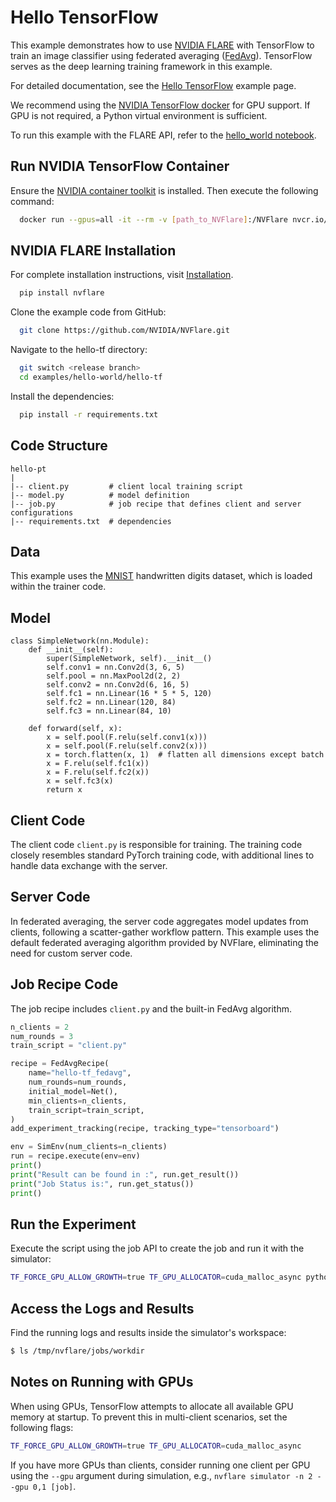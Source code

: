 # Hello TensorFlow

This example demonstrates how to use [NVIDIA FLARE](https://nvflare.readthedocs.io/en/main/index.html) with TensorFlow to train an image classifier using federated averaging ([FedAvg](https://arxiv.org/abs/1602.05629)). TensorFlow serves as the deep learning training framework in this example.

For detailed documentation, see the [Hello TensorFlow](https://www.tensorflow.org/datasets/catalog/mnist) example page.

We recommend using the [NVIDIA TensorFlow docker](https://catalog.ngc.nvidia.com/orgs/nvidia/containers/tensorflow) for GPU support. If GPU is not required, a Python virtual environment is sufficient.

To run this example with the FLARE API, refer to the [hello_world notebook](../hello_world.ipynb).

## Run NVIDIA TensorFlow Container

Ensure the [NVIDIA container toolkit](https://docs.nvidia.com/datacenter/cloud-native/container-toolkit/latest/install-guide.html) is installed. Then execute the following command:

```bash
  docker run --gpus=all -it --rm -v [path_to_NVFlare]:/NVFlare nvcr.io/nvidia/tensorflow:xx.xx-tf2-py3
```

## NVIDIA FLARE Installation

For complete installation instructions, visit [Installation](https://nvflare.readthedocs.io/en/main/installation.html).

```bash
  pip install nvflare
```
Clone the example code from GitHub:

```bash
  git clone https://github.com/NVIDIA/NVFlare.git
```
Navigate to the hello-tf directory:

```bash
  git switch <release branch>
  cd examples/hello-world/hello-tf
```

Install the dependencies:

```bash
  pip install -r requirements.txt
```
## Code Structure


```text
hello-pt
|
|-- client.py         # client local training script
|-- model.py          # model definition
|-- job.py            # job recipe that defines client and server configurations
|-- requirements.txt  # dependencies
```

## Data

This example uses the [MNIST](https://www.tensorflow.org/datasets/catalog/mnist) handwritten digits dataset, which is loaded within the trainer code.

## Model

```
class SimpleNetwork(nn.Module):
    def __init__(self):
        super(SimpleNetwork, self).__init__()
        self.conv1 = nn.Conv2d(3, 6, 5)
        self.pool = nn.MaxPool2d(2, 2)
        self.conv2 = nn.Conv2d(6, 16, 5)
        self.fc1 = nn.Linear(16 * 5 * 5, 120)
        self.fc2 = nn.Linear(120, 84)
        self.fc3 = nn.Linear(84, 10)

    def forward(self, x):
        x = self.pool(F.relu(self.conv1(x)))
        x = self.pool(F.relu(self.conv2(x)))
        x = torch.flatten(x, 1)  # flatten all dimensions except batch
        x = F.relu(self.fc1(x))
        x = F.relu(self.fc2(x))
        x = self.fc3(x)
        return x
```

## Client Code

The client code `client.py` is responsible for training. The training code closely resembles standard PyTorch training code, with additional lines to handle data exchange with the server.

## Server Code

In federated averaging, the server code aggregates model updates from clients, following a scatter-gather workflow pattern. This example uses the default federated averaging algorithm provided by NVFlare, eliminating the need for custom server code.

## Job Recipe Code

The job recipe includes `client.py` and the built-in FedAvg algorithm.

```python
n_clients = 2
num_rounds = 3
train_script = "client.py"

recipe = FedAvgRecipe(
    name="hello-tf_fedavg",
    num_rounds=num_rounds,
    initial_model=Net(),
    min_clients=n_clients,
    train_script=train_script,
)
add_experiment_tracking(recipe, tracking_type="tensorboard")

env = SimEnv(num_clients=n_clients)
run = recipe.execute(env=env)
print()
print("Result can be found in :", run.get_result())
print("Job Status is:", run.get_status())
print()
```

## Run the Experiment

Execute the script using the job API to create the job and run it with the simulator:

```bash
TF_FORCE_GPU_ALLOW_GROWTH=true TF_GPU_ALLOCATOR=cuda_malloc_async python3 job.py
```

## Access the Logs and Results

Find the running logs and results inside the simulator's workspace:

```bash
$ ls /tmp/nvflare/jobs/workdir
```

## Notes on Running with GPUs

When using GPUs, TensorFlow attempts to allocate all available GPU memory at startup. To prevent this in multi-client scenarios, set the following flags:

```bash
TF_FORCE_GPU_ALLOW_GROWTH=true TF_GPU_ALLOCATOR=cuda_malloc_async
```

If you have more GPUs than clients, consider running one client per GPU using the `--gpu` argument during simulation, e.g., `nvflare simulator -n 2 --gpu 0,1 [job]`.
